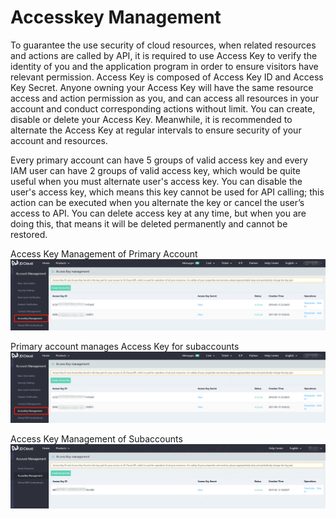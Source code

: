 # Accesskey Management
To guarantee the use security of cloud resources, when related resources and actions are called by API, it is required to use Access Key to verify the identity of you and the application program in order to ensure visitors have relevant permission. Access Key is composed of Access Key ID and Access Key Secret. Anyone owning your Access Key will have the same resource access and action permission as you, and can access all resources in your account and conduct corresponding actions without limit. You can create, disable or delete your Access Key. Meanwhile, it is recommended to alternate the Access Key at regular intervals to ensure security of your account and resources.

Every primary account can have 5 groups of valid access key and every IAM user can have 2 groups of valid access key, which would be quite useful when you must alternate user's access key. You can disable the user's access key, which means this key cannot be used for API calling; this action can be executed when you alternate the key or cancel the user’s access to API. You can delete access key at any time, but when you are doing this, that means it will be deleted permanently and cannot be restored.

Access Key Management of Primary Account
![](../../../image/User/Account-Management/AccessKey-Management/ak-1.png)

Primary account manages Access Key for subaccounts
![](../../../image/User/Account-Management/AccessKey-Management/ak-1.png)

Access Key Management of Subaccounts
![](../../../image/User/Account-Management/AccessKey-Management/ak-2.png)
